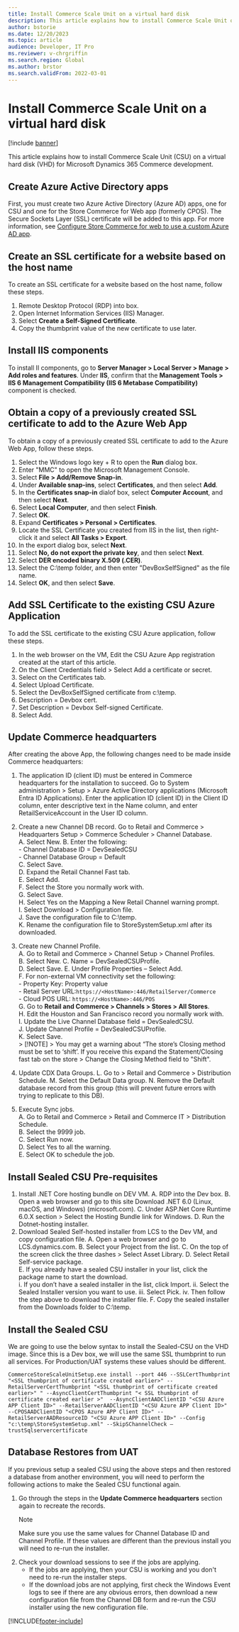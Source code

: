 ```yaml
---
title: Install Commerce Scale Unit on a virtual hard disk
description: This article explains how to install Commerce Scale Unit on a virtual hard disk for Microsoft Dynamics 365 Commerce development.
author: bstorie
ms.date: 12/20/2023
ms.topic: article
audience: Developer, IT Pro
ms.reviewer: v-chrgriffin
ms.search.region: Global
ms.author: brstor
ms.search.validFrom: 2022-03-01
---
```


# Install Commerce Scale Unit on a virtual hard disk

[!include [banner](../includes/banner.md)]

This article explains how to install Commerce Scale Unit (CSU) on a virtual hard disk (VHD) for Microsoft Dynamics 365 Commerce development.

## Create Azure Active Directory apps

First, you must create two Azure Active Directory (Azure AD) apps, one for CSU and one for the Store Commerce for Web app (formerly CPOS). The Secure Sockets Layer (SSL) certificate will be added to this app. For more information, see [Configure Store Commerce for web to use a custom Azure AD app](cpos-custom-aad.md).

## Create an SSL certificate for a website based on the host name

To create an SSL certificate for a website based on the host name, follow these steps.

1. Remote Desktop Protocol (RDP) into box.
1. Open Internet Information Services (IIS) Manager.
1. Select **Create a Self-Signed Certificate**.
1. Copy the thumbprint value of the new certificate to use later.

## Install IIS components

To install II components, go to **Server Manager \> Local Server \> Manage \> Add roles and features**. Under **IIS**, confirm that the **Management Tools \> IIS 6 Management Compatibility (IIS 6 Metabase Compatibility)** component is checked.

## Obtain a copy of a previously created SSL certificate to add to the Azure Web App

To obtain a copy of a previously created SSL certificate to add to the Azure Web App, follow these steps.

1. Select the Windows logo key + R to open the **Run** dialog box.  
1. Enter "MMC" to open the Microsoft Management Console.  
1. Select **File > Add/Remove Snap-in**.
1. Under **Available snap-ins**, select **Certificates**, and then select **Add**.
1. In the **Certificates snap-in** dialof box, select **Computer Account**, and then select **Next**.
1. Select **Local Computer**, and then select **Finish**. 
1. Select **OK**.  
1. Expand **Certificates \> Personal > Certificates**.  
1. Locate the SSL Certificate you created from IIS in the list, then right-click it and select **All Tasks \> Export**.  
1. In the export dialog box, select **Next**.  
1. Select **No, do not export the private key**, and then select **Next**.  
1. Select **DER encoded binary X.509 (.CER)**.  
1. Select the C:\temp folder, and then enter "DevBoxSelfSigned" as the file name.  
1. Select **OK**, and then select **Save**.  
	
## Add SSL Certificate to the existing CSU Azure Application

To add the SSL certificate to the existing CSU Azure application, follow these steps.

1. In the web browser on the VM, Edit the CSU Azure App registration created at the start of this article.
2. On the Client Credentials field > Select Add a certificate or secret. 
3. Select on the Certificates tab.
4. Select Upload Certificate.
5. Select the DevBoxSelfSigned certificate  from c:\temp.
6. Description = Devbox cert.
7. Set Description = Devbox Self-signed Certificate.
8. Select Add.
	
## Update Commerce headquarters

After creating the above App, the following changes need to be made inside Commerce headquarters:  

1. The application ID (client ID) must be entered in Commerce headquarters for the installation to succeed. Go to System administration > Setup > Azure Active Directory applications (Microsoft Entra ID Applications). Enter the application ID (client ID) in the Client ID column, enter descriptive text in the Name column, and enter RetailServiceAccount in the User ID column.  

2. Create a new Channel DB record. Go to Retail and Commerce > Headquarters Setup > Commerce Scheduler > Channel Database.  
	A. Select New. 
	B. Enter the following:  
		- Channel Database ID = DevSealedCSU  
		- Channel Database Group = Default  
	C. Select Save.  
	D. Expand the Retail Channel Fast tab.  
	E. Select Add.  
	F. Select the Store you normally work with.  
	G. Select Save.  
	H. Select Yes on the Mapping a New Retail Channel warning prompt.  
	I. Select Download > Configuration file.  
	J. Save the configuration file to C:\temp.  
	K. Rename the configuration file to  StoreSystemSetup.xml  after its downloaded.  
3. Create new Channel Profile.  	
		A. Go to Retail and Commerce > Channel Setup > Channel Profiles.  
		B. Select New. 
		C. Name = DevSealedCSUProfile.  
		D. Select Save. 
		E. Under Profile Properties – Select Add.  
		F. For non-external VM connectivity set the following:  
                   - Property Key: Property value  
                   - Retail Server URL:`https://<HostName>:446/RetailServer/Commerce`  
                   - Cloud POS URL: `https://<HostName>:446/POS`  
		G. Go to **Retail and Commerce \> Channels \> Stores \> All Stores**.  
		H. Edit the Houston and San Francisco record you normally work with.  
		I. Update the Live Channel Database field = DevSealedCSU.  
		J. Update Channel Profile = DevSealedCSUProfile.  
		K. Select Save.  
			> [!NOTE]
                        > You may get a warning about “The store’s Closing method must be set to ‘shift’.   If you receive this expand the Statement/Closing fast tab on the store > Change the Closing Method field to "Shift".  
4. Update CDX Data Groups.
	       L. Go to > Retail and Commerce > Distribution Schedule.
               M. Select the Default Data group.
               N. Remove the Default database record from this group (this will prevent future errors with trying to replicate to this DB).
		
5. Execute Sync jobs.  
   A. Go to Retail and Commerce > Retail and Commerce IT > Distribution Schedule.   
   B. Select the 9999 job.  
   C. Select Run now.  
   D. Select Yes to all the warning.  
   E. Select OK to schedule the job.  

## Install Sealed CSU Pre-requisites

1. Install .NET Core hosting bundle on DEV VM.
    A. RDP into the Dev box.
    B. Open a web browser and go to this site Download .NET 6.0 (Linux, macOS, and Windows) (microsoft.com).
    C. Under ASP.Net Core Runtime 6.0.X  section > Select the Hosting Bundle link for Windows.
    D. Run the Dotnet-hosting installer.
2. Download Sealed Self-hosted installer from LCS to the Dev VM, and copy configuration file.
    A. Open a web browser and go to LCS.dynamics.com.
    B. Select your Project from the list.
    C. On the top of the screen click the three dashes > Select Asset Library.
    D. Select Retail Self-service package.  
    E. If you already have a sealed CSU installer in your list, click the package name to start the download.  
        i. If you don’t have a sealed installer in the list, click Import.
        ii. Select the Sealed Installer version you want to use. 
        iii. Select Pick.
        iv. Then follow the step above to download the installer file.
    F. Copy the sealed installer from the Downloads folder to C:\temp.

## Install the Sealed CSU

We are going to use the below syntax to install the Sealed-CSU on the VHD image.   Since this is a Dev box, we will use the same SSL thumbprint to run all services. For Production/UAT systems these values should be different.   

`CommerceStoreScaleUnitSetup.exe install --port 446 --SSLCertThumbprint "<SSL thumbprint of certificate created earlier>" --RetailServerCertThumbprint "<SSL thumbprint of certificate created earlier>" " --AsyncClientCertThumbprint "< SSL thumbprint of certificate created earlier >"  --AsyncClientAADClientID "<CSU Azure APP Client ID>" --RetailServerAADClientID "<CSU Azure APP Client ID>" --CPOSAADClientID "<CPOS Azure APP Client ID>" --RetailServerAADResourceID "<CSU Azure APP Client ID>" --Config "c:\temp\StoreSystemSetup.xml" --SkipSChannelCheck –trustSqlservercertificate`

## Database Restores from UAT

If you previous setup a sealed CSU using the above steps and then restored a database from another environment, you will need to perform the following actions to make the Sealed CSU functional again. 

1. Go through the steps in the **Update Commerce headquarters** section again to recreate the records. 
    > [!NOTE]
    > Make sure you use the same values for Channel Database ID and Channel Profile. If these values are different than the previous install you will need to re-run the installer. 
2. Check your download sessions to see if the jobs are applying. 
    - If the jobs are applying, then your CSU is working and you don't need to re-run the installer steps.
    - If the download jobs are not applying, first check the Windows Event logs to see if there are any obvious errors, then download a new configuration file from the Channel DB form and re-run the CSU installer using the new configuration file.  


[!INCLUDE[footer-include](../../includes/footer-banner.md)]
